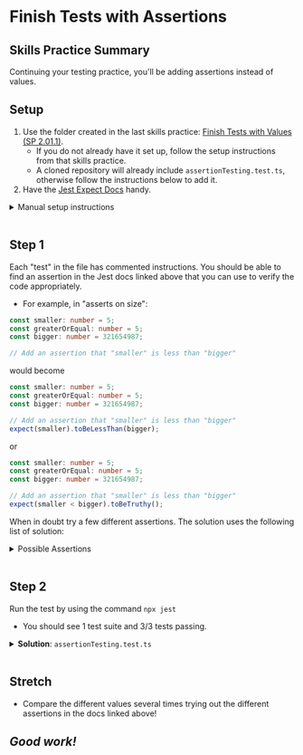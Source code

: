 # Finish Tests with Assertions

## Skills Practice Summary

Continuing your testing practice, you'll be adding assertions instead of values.

## Setup

1. Use the folder created in the last skills practice:
   <a target="\blank" href="https://devmountain.github.io/qa_student_assignments/units/unit_2_engineering/2.01/sp2.01.1.html">Finish
   Tests with Values (SP 2.01.1)</a>.
   - If you do not already have it set up, follow the setup instructions from
     that skills practice.
   - A cloned repository will already include `assertionTesting.test.ts`,
     otherwise follow the instructions below to add it.
2. Have the [Jest Expect Docs](https://jestjs.io/docs/en/expect) handy.

<details markdow="1"><summary>Manual setup instructions</summary>

1. Open the folder created for
   <a target="\blank" href="https://devmountain.github.io/qa_student_assignments/units/unit_2_engineering/2.01/sp2.01.1.html">Finish
   Tests with Values (SP 2.01.1)</a>
1. Add a new file called: `assertionTesting.test.ts`
1. Copy in the code below.

```typescript
describe("testing assertions", () => {
  it("asserts on size", () => {
    const smaller: number = 5;
    const greaterOrEqual: number = 5;
    const bigger: number = 321654987;

    // Add an assertion that "smaller" is less than "bigger"

    // Add another assertion that "greaterOrEqual" is greater than or equal to "smaller"

    // Add a final assertion that "bigger" is *not* less than "smaller"
  });
  it("asserts on truth", () => {
    const hello: string = "Hello World";
    const sentence: string = "The quick brown fox jumped over the lazy dog.";

    // One of these statements is true, and one is not. Wrap each in the appropriate assertion!
    hello.includes("Hi There");
    sentence.includes("fox");
  });
  it("asserts on things being the same", () => {
    const numberCompare1: number = 3.14159;
    const numberCompare2: number = 3.14;
    const stringCompare1: string = "Hi";
    const stringCompare2: string = "Hi";

    // Add a passing assertion comparing numberCompare1 and numberCompare2 based on being equal

    // Add a passing assertion comparing stringCompare1 and stringCompare2 based on being equal
  });
});
```

</details>

</br>

## Step 1

Each "test" in the file has commented instructions. You should be able to find
an assertion in the Jest docs linked above that you can use to verify the code
appropriately.

- For example, in "asserts on size":

```typescript
const smaller: number = 5;
const greaterOrEqual: number = 5;
const bigger: number = 321654987;

// Add an assertion that "smaller" is less than "bigger"
```

would become

```typescript
const smaller: number = 5;
const greaterOrEqual: number = 5;
const bigger: number = 321654987;

// Add an assertion that "smaller" is less than "bigger"
expect(smaller).toBeLessThan(bigger);
```

or

```typescript
const smaller: number = 5;
const greaterOrEqual: number = 5;
const bigger: number = 321654987;

// Add an assertion that "smaller" is less than "bigger"
expect(smaller < bigger).toBeTruthy();
```

When in doubt try a few different assertions. The solution uses the following
list of solution:

<details markdow="1"><summary>Possible Assertions</summary>

- toBeLessThan
- toBeGreaterThanOrEqual
- toBeTruthy
- toBeFalsy
- toEqual
- _and_ the `.not` modifier

</details>
<br />

## Step 2

Run the test by using the command `npx jest`

- You should see 1 test suite and 3/3 tests passing.

<details markdow="1"><summary><strong>Solution</strong>: <code>assertionTesting.test.ts</code></summary>

```typescript
describe("testing assertions", () => {
  it("asserts on size", () => {
    const smaller: number = 5;
    const greaterOrEqual: number = 5;
    const bigger: number = 321654987;

    // Add an assertion that "smaller" is less than "bigger"
    expect(smaller).toBeLessThan(bigger);
    // Add another assertion that "greaterOrEqual" is greater than or equal to "smaller"
    expect(greaterOrEqual).toBeGreaterThanOrEqual(smaller);
    // Add a final assertion that "bigger" is *not* less than "smaller"
    expect(bigger).not.toBeLessThan(smaller);
  });
  it("asserts on truth", () => {
    const hello: string = "Hello World";
    const sentence: string = "The quick brown fox jumped over the lazy dog.";

    // One of these statements is true, and one is not. Wrap each in the appropriate assertion!
    hello.includes("Hi There");
    sentence.includes("fox");
    expect(hello.includes("Hi There")).toBeFalsy();
    expect(sentence.includes("fox")).toBeTruthy();
  });
  it("asserts on things being the same", () => {
    const numberCompare1: number = 3.14159;
    const numberCompare2: number = 3.14;
    const stringCompare1: string = "Hi";
    const stringCompare2: string = "Hi";

    // Add a passing assertion comparing numberCompare1 and numberCompare2 based on being equal
    expect(numberCompare1).not.toEqual(numberCompare2);
    // Add a passing assertion comparing stringCompare1 and stringCompare2 based on being equal
    expect(stringCompare1).toEqual(stringCompare2);
  });
});
```

</details>

</br>

## Stretch

- Compare the different values several times trying out the different assertions
  in the docs linked above!

## **_Good work!_**
